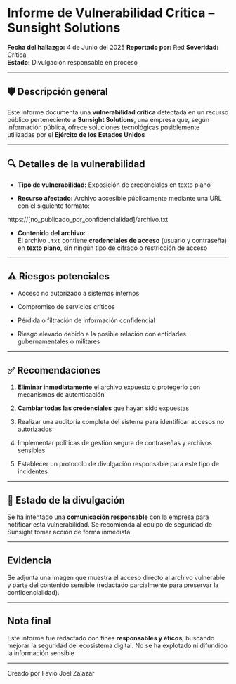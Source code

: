 # Informe de Vulnerabilidad Crítica – Sunsight Solutions

**Fecha del hallazgo:** 4 de Junio del 2025
**Reportado por:** Red
**Severidad:** Crítica  
**Estado:** Divulgación responsable en proceso

---

## 🛡️ Descripción general

Este informe documenta una **vulnerabilidad crítica** detectada en un recurso público perteneciente a **Sunsight Solutions**, una empresa que, según información pública, ofrece soluciones tecnológicas posiblemente utilizadas por el **Ejército de los Estados Unidos**

---

## 🔍 Detalles de la vulnerabilidad

- **Tipo de vulnerabilidad:** Exposición de credenciales en texto plano

- **Recurso afectado:** Archivo accesible públicamente mediante una URL con el siguiente formato:

https://[no_publicado_por_confidencialidad]/archivo.txt

- **Contenido del archivo:**  
El archivo `.txt` contiene **credenciales de acceso** (usuario y contraseña) en **texto plano**, sin ningún tipo de cifrado o restricción de acceso

---

## ⚠️ Riesgos potenciales

- Acceso no autorizado a sistemas internos

- Compromiso de servicios críticos

- Pérdida o filtración de información confidencial

- Riesgo elevado debido a la posible relación con entidades gubernamentales o militares

---

## ✅ Recomendaciones

1. **Eliminar inmediatamente** el archivo expuesto o protegerlo con mecanismos de autenticación

2. **Cambiar todas las credenciales** que hayan sido expuestas

3. Realizar una auditoría completa del sistema para identificar accesos no autorizados

4. Implementar políticas de gestión segura de contraseñas y archivos sensibles

5. Establecer un protocolo de divulgación responsable para este tipo de incidentes

---

## 📩 Estado de la divulgación

Se ha intentado una **comunicación responsable** con la empresa para notificar esta vulnerabilidad. Se recomienda al equipo de seguridad de Sunsight tomar acción de forma inmediata.

---

## Evidencia

Se adjunta una imagen que muestra el acceso directo al archivo vulnerable y parte del contenido sensible (redactado parcialmente para preservar la confidencialidad).

---

## Nota final

Este informe fue redactado con fines **responsables y éticos**, buscando mejorar la seguridad del ecosistema digital. No se ha explotado ni difundido la información sensible

---

Creado por Favio Joel Zalazar